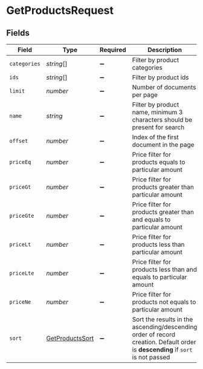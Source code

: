 # GetProductsRequest


## Fields

| Field                                                                                                                          | Type                                                                                                                           | Required                                                                                                                       | Description                                                                                                                    |
| ------------------------------------------------------------------------------------------------------------------------------ | ------------------------------------------------------------------------------------------------------------------------------ | ------------------------------------------------------------------------------------------------------------------------------ | ------------------------------------------------------------------------------------------------------------------------------ |
| `categories`                                                                                                                   | *string*[]                                                                                                                     | :heavy_minus_sign:                                                                                                             | Filter by product categories                                                                                                   |
| `ids`                                                                                                                          | *string*[]                                                                                                                     | :heavy_minus_sign:                                                                                                             | Filter by product ids                                                                                                          |
| `limit`                                                                                                                        | *number*                                                                                                                       | :heavy_minus_sign:                                                                                                             | Number of documents per page                                                                                                   |
| `name`                                                                                                                         | *string*                                                                                                                       | :heavy_minus_sign:                                                                                                             | Filter by product name, minimum 3 characters should be present for search                                                      |
| `offset`                                                                                                                       | *number*                                                                                                                       | :heavy_minus_sign:                                                                                                             | Index of the first document in the page                                                                                        |
| `priceEq`                                                                                                                      | *number*                                                                                                                       | :heavy_minus_sign:                                                                                                             | Price filter for products equals to particular amount                                                                          |
| `priceGt`                                                                                                                      | *number*                                                                                                                       | :heavy_minus_sign:                                                                                                             | Price filter for products greater than particular amount                                                                       |
| `priceGte`                                                                                                                     | *number*                                                                                                                       | :heavy_minus_sign:                                                                                                             | Price filter for products greater than and equals to particular amount                                                         |
| `priceLt`                                                                                                                      | *number*                                                                                                                       | :heavy_minus_sign:                                                                                                             | Price filter for products less than particular amount                                                                          |
| `priceLte`                                                                                                                     | *number*                                                                                                                       | :heavy_minus_sign:                                                                                                             | Price filter for products less than and equals to particular amount                                                            |
| `priceNe`                                                                                                                      | *number*                                                                                                                       | :heavy_minus_sign:                                                                                                             | Price filter for products not equals to particular amount                                                                      |
| `sort`                                                                                                                         | [GetProductsSort](../../models/operations/getproductssort.md)                                                                  | :heavy_minus_sign:                                                                                                             | Sort the results in the ascending/descending order of record creation. Default order is **descending** if `sort` is not passed |